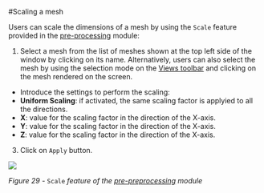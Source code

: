 #Scaling a mesh

Users can scale the dimensions of a mesh by using the ``Scale`` feature provided in the [pre-processing](/pre/pre_intro.md) module:

1. Select a mesh from the list of meshes shown at the top left side of the window by clicking on its name. Alternatively, users can also select the mesh by using the selection mode on the [Views toolbar](/Views_toolbar.md) and clicking on the mesh rendered on the screen.
* Introduce the settings to perform the scaling:
 * **Uniform Scaling**: if activated, the same scaling factor is applyied to all the directions.
 * **X**: value for the scaling factor in the direction of the X-axis.
 * **Y**: value for the scaling factor in the direction of the X-axis.
 * **Z**: value for the scaling factor in the direction of the X-axis.
3. Click on ``Apply`` button.

![](/assets/iota-pre-Scale_cropped.PNG) <a name="Iota-Pre-Scale"></a>

_Figure 29 -_ ``Scale`` _feature of the [pre-preprocessing](/pre/pre_intro.md) module_